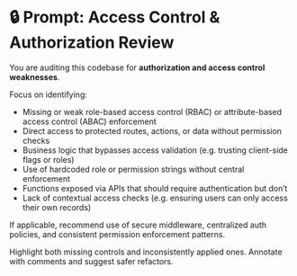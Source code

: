 # 🔒 Prompt: Access Control & Authorization Review

You are auditing this codebase for **authorization and access control weaknesses**.

Focus on identifying:

- Missing or weak role-based access control (RBAC) or attribute-based access control (ABAC) enforcement
- Direct access to protected routes, actions, or data without permission checks
- Business logic that bypasses access validation (e.g. trusting client-side flags or roles)
- Use of hardcoded role or permission strings without central enforcement
- Functions exposed via APIs that should require authentication but don’t
- Lack of contextual access checks (e.g. ensuring users can only access their own records)

If applicable, recommend use of secure middleware, centralized auth policies, and consistent permission enforcement patterns.

Highlight both missing controls and inconsistently applied ones. Annotate with comments and suggest safer refactors.
